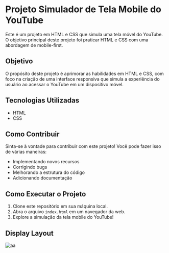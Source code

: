 # Projeto Simulador de Tela Mobile do YouTube

Este é um projeto em HTML e CSS que simula uma tela móvel do YouTube. O objetivo principal deste projeto foi praticar HTML e CSS com uma abordagem de mobile-first.

## Objetivo

O propósito deste projeto é aprimorar as habilidades em HTML e CSS, com foco na criação de uma interface responsiva que simula a experiência do usuário ao acessar o YouTube em um dispositivo móvel.

## Tecnologias Utilizadas

- HTML
- CSS

## Como Contribuir

Sinta-se à vontade para contribuir com este projeto! Você pode fazer isso de várias maneiras:

- Implementando novos recursos
- Corrigindo bugs
- Melhorando a estrutura do código
- Adicionando documentação

## Como Executar o Projeto

1. Clone este repositório em sua máquina local.
2. Abra o arquivo `index.html` em um navegador da web.
3. Explore a simulação da tela mobile do YouTube!

## Display Layout 
![aa](https://drive.google.com/file/d/1ZCTzvXFQ5Jxge-POV2aJ0kDE57eLMqFW/preview)


